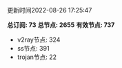 更新时间2022-08-26 17:25:47

**总订阅: 73**
**总节点: 2655**
**有效节点: 737**
- v2ray节点: 324
- ss节点: 391
- trojan节点: 22
